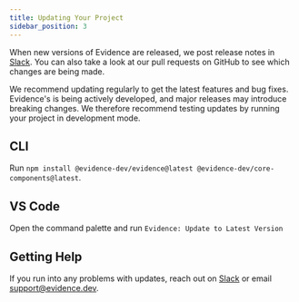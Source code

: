 ```yaml
---
title: Updating Your Project
sidebar_position: 3
---
```


When new versions of Evidence are released, we post release notes in [Slack](/community). You can also take a look at our pull requests on GitHub to see which changes are being made.

We recommend updating regularly to get the latest features and bug fixes. Evidence's is being actively developed, and major releases may introduce breaking changes. We therefore recommend testing updates by running your project in development mode.

## CLI

Run `npm install @evidence-dev/evidence@latest @evidence-dev/core-components@latest`.

## VS Code

Open the command palette and run `Evidence: Update to Latest Version`

## Getting Help

If you run into any problems with updates, reach out on [Slack](/community) or email <support@evidence.dev>.
